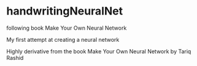 # handwritingNeuralNet
following book Make Your Own Neural Network

My first attempt at creating a neural network

Highly derivative from the book Make Your Own Neural Network by Tariq Rashid
